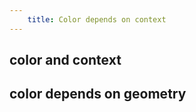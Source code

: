 ```yaml
---
    title: Color depends on context
---
```


## color and context



## color depends on geometry




